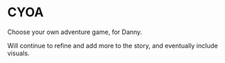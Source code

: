 # CYOA
Choose your own adventure game, for Danny.

Will continue to refine and add more to the story, and eventually include visuals.
